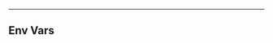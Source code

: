 <!-- Space: ZshDevOps -->
<!-- Parent: Project -->
<!-- Title: Env Vars -->

<!-- Label: ZshDevOps -->
<!-- Label: Project -->
<!-- Label: Env Vars -->
<!-- Include: docs/disclaimer.md -->
<!-- Include: ac:toc -->

---

## Env Vars
